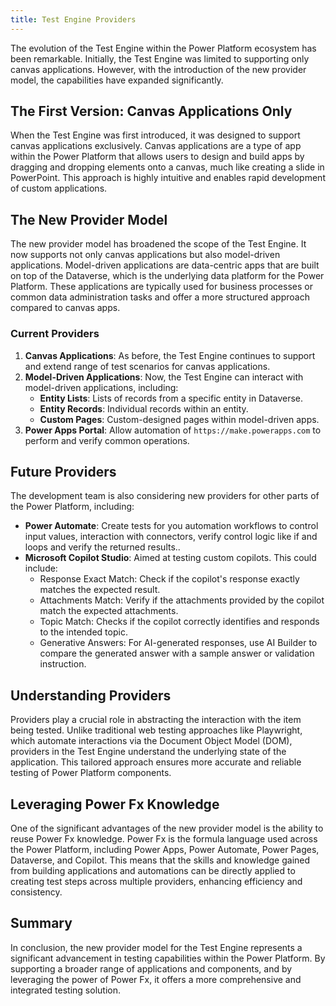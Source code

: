 ```yaml
---
title: Test Engine Providers
---
```


The evolution of the Test Engine within the Power Platform ecosystem has been remarkable. Initially, the Test Engine was limited to supporting only canvas applications. However, with the introduction of the new provider model, the capabilities have expanded significantly.

## The First Version: Canvas Applications Only

When the Test Engine was first introduced, it was designed to support canvas applications exclusively. Canvas applications are a type of app within the Power Platform that allows users to design and build apps by dragging and dropping elements onto a canvas, much like creating a slide in PowerPoint. This approach is highly intuitive and enables rapid development of custom applications.

## The New Provider Model

The new provider model has broadened the scope of the Test Engine. It now supports not only canvas applications but also model-driven applications. Model-driven applications are data-centric apps that are built on top of the Dataverse, which is the underlying data platform for the Power Platform. These applications are typically used for  business processes or common data administration tasks and offer a more structured approach compared to canvas apps.

### Current Providers

1. **Canvas Applications**: As before, the Test Engine continues to support and extend range of test scenarios for canvas applications.
2. **Model-Driven Applications**: Now, the Test Engine can interact with model-driven applications, including:
   - **Entity Lists**: Lists of records from a specific entity in Dataverse.
   - **Entity Records**: Individual records within an entity.
   - **Custom Pages**: Custom-designed pages within model-driven apps.
3. **Power Apps Portal**: Allow automation of `https://make.powerapps.com` to perform and verify common operations. 

## Future Providers

The development team is also considering new providers for other parts of the Power Platform, including:

- **Power Automate**: Create tests for you automation workflows to control input values, interaction with connectors, verify control logic like if and loops and verify the returned results..
- **Microsoft Copilot Studio**: Aimed at testing custom copilots. This could include:
   - Response Exact Match: Check if the copilot's response exactly matches the expected result.
   - Attachments Match: Verify if the attachments provided by the copilot match the expected attachments.
   - Topic Match: Checks if the copilot correctly identifies and responds to the intended topic.
   - Generative Answers: For AI-generated responses, use AI Builder to compare the generated answer with a sample answer or validation instruction.

## Understanding Providers

Providers play a crucial role in abstracting the interaction with the item being tested. Unlike traditional web testing approaches like Playwright, which automate interactions via the Document Object Model (DOM), providers in the Test Engine understand the underlying state of the application. This tailored approach ensures more accurate and reliable testing of Power Platform components.

## Leveraging Power Fx Knowledge

One of the significant advantages of the new provider model is the ability to reuse Power Fx knowledge. Power Fx is the formula language used across the Power Platform, including Power Apps, Power Automate, Power Pages, Dataverse, and Copilot. This means that the skills and knowledge gained from building applications and automations can be directly applied to creating test steps across multiple providers, enhancing efficiency and consistency.

## Summary

In conclusion, the new provider model for the Test Engine represents a significant advancement in testing capabilities within the Power Platform. By supporting a broader range of applications and components, and by leveraging the power of Power Fx, it offers a more comprehensive and integrated testing solution.